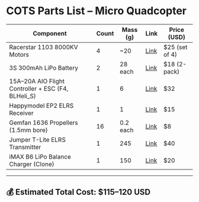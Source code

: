 # COTS Parts List – Micro Quadcopter

| Component | Count | Mass (g) | Link | Price (USD) |
|-----------|-------|----------|------|-------------|
| Racerstar 1103 8000KV Motors | 4 | ~20 | [Link](https://www.aliexpress.com/item/4001200322569.html) | $25 (set of 4) |
| 3S 300mAh LiPo Battery | 2 | 28 each | [Link](https://www.aliexpress.com/item/1005003273134562.html) | $18 (2-pack) |
| 15A–20A AIO Flight Controller + ESC (F4, BLHeli_S) | 1 | 6 | [Link](https://www.aliexpress.com/item/1005004146572565.html) | $32 |
| Happymodel EP2 ELRS Receiver | 1 | 1 | [Link](https://www.aliexpress.com/item/1005002001553303.html) | $15 |
| Gemfan 1636 Propellers (1.5mm bore) | 16 | 0.2 each | [Link](https://www.aliexpress.com/item/1005004143726091.html) | $8 |
| Jumper T-Lite ELRS Transmitter | 1 | 245 | [Link](https://www.aliexpress.com/item/1005004001243762.html) | $40 |
| iMAX B6 LiPo Balance Charger (Clone) | 1 | 150 | [Link](https://www.aliexpress.com/item/1005003899475145.html) | $20 |

---

## 💰 Estimated Total Cost: **$115–120 USD**
